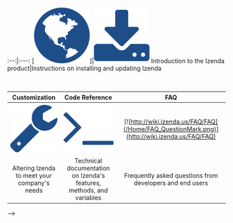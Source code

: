 <!--Welcome to the wiki for Izenda - the real-time data analysis tool that provides self-service BI to organizations. 

This wiki serves as the main source of documentation for development teams working with Izenda, but also includes resources for end-users around report creation. If you are unfamiliar with Izenda, we recommend starting with the Izenda website.

<br>

Izenda Overview | Install/<br>Maintenance <!-- | Best Practices -->
:--:|:---:<!-- |:---: -->
[![](/Home/Overview_Globe.png)]|[![](/Home/Install_Download.png)](/Integration/Tutorials)<!-- |![](/Home/BestPractices_Trophy.png) -->
Introduction to the Izenda product|Instructions on installing and updating Izenda<!-- |Recommended strategies from the Izenda team -->

<br>

Customization | Code Reference | FAQ
:---:|:--:|:---:
[![](/Home/Customization_Wrench.png)](/Guides/Developer-Links-and-Guides)|[![](/Home/CodeRef_Terminal.png)](http://wiki.izenda.us/API)|[![http://wiki.izenda.us/FAQ/FAQ](/Home/FAQ_QuestionMark.png)](http://wiki.izenda.us/FAQ/FAQ)
Altering Izenda to meet your company's needs|Technical documentation on Izenda's features, methods, and variables|Frequently asked questions from developers and end users
-->
<!--#Izenda Wiki

[[_TOC_]]

##Introduction

Izenda reports includes a flexible API that can be configured to integrate with your application. This guide covers most of the basic elements that are needed to apply branding and security to the majority of applications. Before beginning, make sure that Izenda Reports can properly connect to your database when setup as a stand-alone virtual directory. 

Please watch our ten minute integration video to see how to do a core integration with Visual Studio (redirects to Youtube):

[![Izenda Core Integration Video](/Home/izenda_intro_video.png)](https://www.youtube.com/watch?v=4E0npCxLi4o)

###Izenda Reports Quick Setup
To integrate Izenda into your own website, you will first need a development environment, such as Visual Studio. Once you have a development environment, you can get our website template from [[here|http://www.izenda.com/Site/DownloadComplete.aspx?msgId=0]]. Once you have followed the steps there, return here and find out more about how you can get started using Izenda Reports.

###[[Configuring Settings|Integration/Tutorials/Customizing-Izenda-Settings]]

The Izenda Reports API contains specific settings that alter the behavior of the tool on a per-user basis. Settings can be applied through the Settings.aspx page (please see important information on [[settings|http://wiki.izenda.us/Integration/Tutorials/Customizing-Izenda-Settings#The-Settings.aspx-page]] page - this is typically only used for trials and evaluations) or via a [[CustomAdHocConfig|http://wiki.izenda.us/Integration/Tutorials/Customizing-Izenda-Settings]] class. Your global.asax should contain a definition for this that inherits from either FileSystemAdHocConfig or DatabaseAdHocConfig. Examples of important settings include the [[license key|/API/CodeSamples/LicenseKey]], the [[connection string|/API/CodeSamples/SqlServerConnectionString]], and the [[user name|/API/CodeSamples/CurrentUserName]]. 

###[[Creating Views|Integration/Tutorials/Views]]

Some databases contain complex field names that may be confusing to users. In these situations, it may be necessary to create Views that simplify the data model for the user. Users can be limited to specific views using the [[AdHocSettings.VisibleDataSources|/API/CodeSamples/VisibleDataSources]] setting.

###Applying Branding

There are a few different ways to apply your branding, logo, or header controls to Izenda Reports. 

**Header Image** : The simplest way to apply your logo is to set the "Application Header Image Url" in the "CSS & Images" section of the Settings.aspx page. You can also do it in your global.asax by modifying the [[AdHocSettings.ApplicationHeaderImageUrl|/API/CodeSamples/ApplicationHeaderImageUrl]] setting. 

**Master Pages** : If you already have an ASP.NET master page, you can apply it to ReportDesigner.aspx, ReportList.aspx, and ReportViewer.aspx. Be careful not to apply a master page or theme to the rs.aspx page as that may interfere with the reporting operation. 

**IFRAMES or Frames** : The Izenda reports pages may be placed inside an IFRAME or FRAME. This would need to be done for ReportDesigner.aspx, ReportList.aspx, and ReportViewer.aspx. 

###[[Building Core Reports|/Guides/ReportDesign]]

The best way to deploy Izenda is to create a small set of base reports that users can then customize. Ideally initial reports should contain the most relevant data sources and fields. It may be beneficial to add summaries and charts to them as well. See the training section for details on how to create various types of reports. 

###[[Enforcing Security and User Limitations|Integration/Tutorials/Security]]

The Izenda Reports platform includes a robust and flexible security model which inherits rich security credentials from your application. This example covers how to apply security for most common scenarios by using the ``InitializeReporting()`` method to pass user credentials to the Izenda API. This method is normally found in the [[CustomAdHocConfig|/Integration/Tutorials/Customizing-Izenda-Settings]] class in the Global.asax file. 

####Assumptions

For demonstration purposes, we will be working with the following information:

* The user has already been authenticated with the application Izenda is embedded into
* The username is stored in a session variable called "UserName"
* The tenant ID is stored in a session variable called "TenantID"
* The user's role is stored in a session variable called "Role"
* The user's country name is stored in a session variable called "UserCountry"
* The database contains tables and views with a field named "ClientID"
* A method named GetUserName() exists in global.asax that accesses the session variable "UserName"
* A method named GetTenantID() exists in global.asax that accesses the session variable "TenantID"
* A method named GetUserRole() exists in global.asax that accesses the session variable "Role"
* A method named GetUserCountry() exists in global.asax that accesses the session variable "UserCountry"

####Limitations Enforced

  * The user is logged In
  * The user can only see records for their ClientID
  * The user can only see certain data sources and will not see reports that require unauthorized data sources
  * Non-admins will not be able to overwrite reports
  * Non-admins will not see the "Admin Reports" and "Sensitive Reports" categories in their report list 

###Basic Login Scenario

In this example, we will initialize some of the more common settings. This is done in the ``InitializeReporting()`` method of your ``CustomAdHocConfig`` class that we discussed earlier. You will have to call the ``InitializeReporting()`` method after your user has been authenticated.

``` c#
//Pass User Credentials
AdHocSettings.LicenseKey = "INSERT_LICENSE_KEY_HERE";
AdHocSettings.SqlServerConnectionString = "INSERT_CONNECTION_STRING_HERE";
AdHocSettings.CurrentUserName = GetUserName();
AdHocSettings.CurrentUserTenantId = GetTenantID();
AdHocSettings.CurrentUserIsAdmin = (GetUserRole() == "Admin");
AdHocSettings.CurrentUserRoles = new string[] {(string)HttpContext.Current.Session["Role"]};
AdHocSettings.VisibleDataSources = new string[]  { "Products", "Orders", "Customers" }; 
```

###Multi-Role Scenario

Now let's add some logic based on the user's role. In this example, we apply limitations based on whether or not the user is an administrator, report designer, or report viewer. However, your individual roles may vary based on your security model.
 
``` c#
Izenda.AdHoc.AdHocSettings.ShowSettingsButtonForNonAdmins = false; //Hides the button that redirects to the settings page for non-admins
if(AdHocSettings.CurrentUserIsAdmin)
{
	Izenda.AdHoc.AdHocSettings.VisibleDataSources = new string[] { "Purchasing.Vendor", "Products", "Orders", "Order Details", "Customers" };
}
else
{
    Izenda.AdHoc.AdHocSettings.HiddenFilters["ShipCountry"] = GetUserCountry(); //Hide data that the user isn't authorized to view
    Izenda.AdHoc.AdHocSettings.VisibleDataSources = new string[] { "Products", "Orders", "Customers" }; //non-admins only see certain data sources
    Izenda.AdHoc.AdHocSettings.OutputTypes["sql"].ShowInToolbar = false; //Hides the SQL output icon on the toolbar for non-admins
    if(new List<string>(AdHocSettings.CurrentUserRoles).Contains("ReportViewer")) {
        AdHocSettings.ShowDesignDashboardLink = false;
        AdHocSettings.ShowDesignLinks = false;
        AdHocSettings.ShowDesignLinkInReportViewer = false;
    }
    else if (new List<string>(AdHocSettings.CurrentUserRoles).Contains("ReportDesigner")) {
        AdHocSettings.ShowMiscTab = false;
    }
}
```
-->